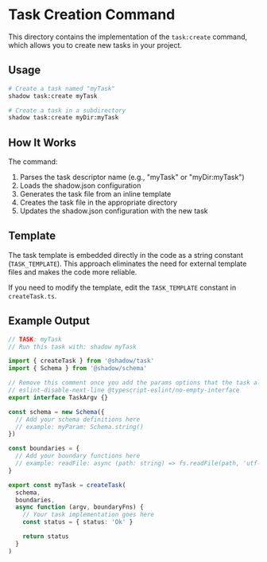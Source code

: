 # Task Creation Command

This directory contains the implementation of the `task:create` command, which allows you to create new tasks in your project.

## Usage

```bash
# Create a task named "myTask"
shadow task:create myTask

# Create a task in a subdirectory
shadow task:create myDir:myTask
```

## How It Works

The command:

1. Parses the task descriptor name (e.g., "myTask" or "myDir:myTask")
2. Loads the shadow.json configuration
3. Generates the task file from an inline template
4. Creates the task file in the appropriate directory
5. Updates the shadow.json configuration with the new task

## Template

The task template is embedded directly in the code as a string constant (`TASK_TEMPLATE`). This approach eliminates the need for external template files and makes the code more reliable.

If you need to modify the template, edit the `TASK_TEMPLATE` constant in `createTask.ts`.

## Example Output

```typescript
// TASK: myTask
// Run this task with: shadow myTask

import { createTask } from '@shadow/task'
import { Schema } from '@shadow/schema'

// Remove this comment once you add the params options that the task allows
// eslint-disable-next-line @typescript-eslint/no-empty-interface
export interface TaskArgv {}

const schema = new Schema({
  // Add your schema definitions here
  // example: myParam: Schema.string()
})

const boundaries = {
  // Add your boundary functions here
  // example: readFile: async (path: string) => fs.readFile(path, 'utf-8')
}

export const myTask = createTask(
  schema,
  boundaries,
  async function (argv, boundaryFns) {
    // Your task implementation goes here
    const status = { status: 'Ok' }

    return status
  }
) 
